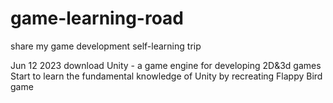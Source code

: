 # game-learning-road
share my game development self-learning trip

Jun 12 2023
download Unity - a game engine for developing 2D&3d games
Start to learn the fundamental knowledge of Unity by recreating Flappy Bird game
